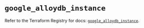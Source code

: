 # `google_alloydb_instance`

Refer to the Terraform Registry for docs: [`google_alloydb_instance`](https://registry.terraform.io/providers/hashicorp/google/6.41.0/docs/resources/alloydb_instance).

